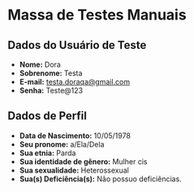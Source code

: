# Massa de Testes Manuais

## Dados do Usuário de Teste

- **Nome:** Dora  
- **Sobrenome:** Testa  
- **E-mail:** testa.doraqa@gmail.com  
- **Senha:** Teste@123  

## Dados de Perfil

- **Data de Nascimento:** 10/05/1978  
- **Seu pronome:** a/Ela/Dela  
- **Sua etnia:** Parda  
- **Sua identidade de gênero:** Mulher cis  
- **Sua sexualidade:** Heterossexual  
- **Sua(s) Deficiência(s):** Não possuo deficiências.
